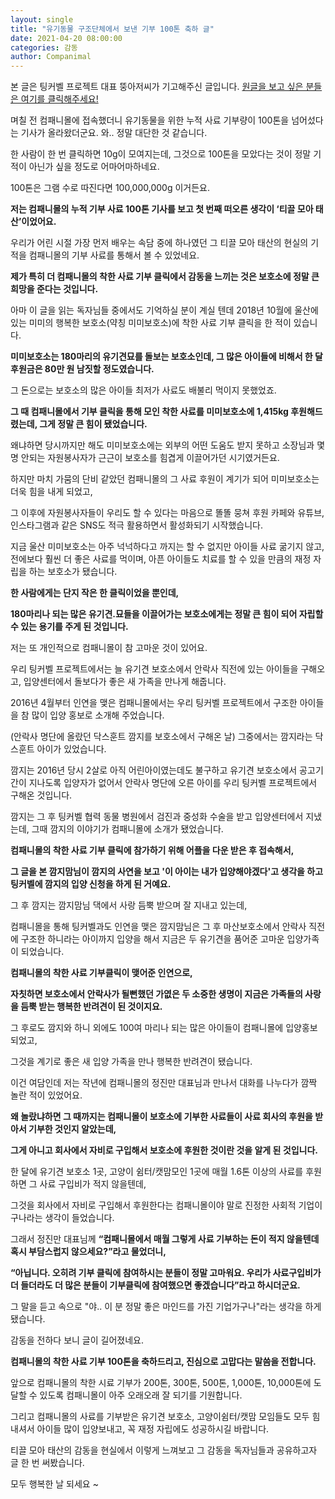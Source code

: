 ```yaml
---
layout: single
title: "유기동물 구조단체에서 보낸 기부 100톤 축하 글"
date: 2021-04-20 08:00:00
categories: 감동
author: Companimal
---
```


본 글은 팅커벨 프로젝트 대표 뚱아저씨가 기고해주신 글입니다. [원글을 보고 싶은 분들은 여기를 클릭해주세요!](https://blog.naver.com/tinkerbell-project/222303715437)

며칠 전 컴패니몰에 접속했더니 유기동물을 위한 누적 사료 기부량이 100톤을 넘어섰다는 기사가 올라왔더군요. 와.. 정말 대단한 것 같습니다.

한 사람이 한 번 클릭하면 10g이 모여지는데, 그것으로 100톤을 모았다는 것이 정말 기적이 아닌가 싶을 정도로 어마어마하네요.

100톤은 그램 수로 따진다면 100,000,000g 이거든요.

**저는 컴패니몰의 누적 기부 사료 100톤 기사를 보고 첫 번째 떠오른 생각이 ‘티끌 모아 태산’이었어요.**

우리가 어린 시절 가장 먼저 배우는 속담 중에 하나였던 그 티끌 모아 태산의 현실의 기적을 컴패니몰의 기부 사료를 통해서 볼 수 있었네요.

**제가 특히 더 컴패니몰의 착한 사료 기부 클릭에서 감동을 느끼는 것은 보호소에 정말 큰 희망을 준다는 것입니다.**

아마 이 글을 읽는 독자님들 중에서도 기억하실 분이 계실 텐데 2018년 10월에 울산에 있는 미미의 행복한 보호소(약칭 미미보호소)에 착한 사료 기부 클릭을 한 적이 있습니다.

**미미보호소는 180마리의 유기견묘를 돌보는 보호소인데, 그 많은 아이들에 비해서 한 달 후원금은 80만 원 남짓할 정도였습니다.**

그 돈으로는 보호소의 많은 아이들 최저가 사료도 배불리 먹이지 못했었죠.

**그 때 컴패니몰에서 기부 클릭을 통해 모인 착한 사료를 미미보호소에 1,415kg 후원해드렸는데, 그게 정말 큰 힘이 됐었습니다.**

왜냐하면 당시까지만 해도 미미보호소에는 외부의 어떤 도움도 받지 못하고 소장님과 몇 명 안되는 자원봉사자가 근근이 보호소를 힘겹게 이끌어가던 시기였거든요.

하지만 마치 가뭄의 단비 같았던 컴패니몰의 그 사료 후원이 계기가 되어 미미보호소는 더욱 힘을 내게 되었고,

그 이후에 자원봉사자들이 우리도 할 수 있다는 마음으로 똘똘 뭉쳐 후원 카페와 유튜브, 인스타그램과 같은 SNS도 적극 활용하면서 활성화되기 시작했습니다.

지금 울산 미미보호소는 아주 넉넉하다고 까지는 할 수 없지만 아이들 사료 굶기지 않고, 전에보다 훨씬 더 좋은 사료를 먹이며, 아픈 아이들도 치료를 할 수 있을 만큼의 재정 자립을 하는 보호소가 됐습니다.

**한 사람에게는 단지 작은 한 클릭이었을 뿐인데,**

**180마리나 되는 많은 유기견.묘들을 이끌어가는 보호소에게는 정말 큰 힘이 되어 자립할 수 있는 용기를 주게 된 것입니다.**

저는 또 개인적으로 컴패니몰이 참 고마운 것이 있어요.

우리 팅커벨 프로젝트에서는 늘 유기견 보호소에서 안락사 직전에 있는 아이들을 구해오고, 입양센터에서 돌보다가 좋은 새 가족을 만나게 해줍니다.

2016년 4월부터 인연을 맺은 컴패니몰에서는 우리 팅커벨 프로젝트에서 구조한 아이들을 참 많이 입양 홍보로 소개해 주었습니다.

(안락사 명단에 올랐던 닥스훈트 깜지를 보호소에서 구해온 날) 그중에서는 깜지라는 닥스훈트 아이가 있었습니다.

깜지는 2016년 당시 2살로 아직 어린아이였는데도 불구하고 유기견 보호소에서 공고기간이 지나도록 입양자가 없어서 안락사 명단에 오른 아이를 우리 팅커벨 프로젝트에서 구해온 것입니다.

깜지는 그 후 팅커벨 협력 동물 병원에서 검진과 중성화 수술을 받고 입양센터에서 지냈는데, 그때 깜지의 이야기가 컴패니몰에 소개가 됐었습니다.

**컴패니몰의 착한 사료 기부 클릭에 참가하기 위해 어플을 다운 받은 후 접속해서,**

**그 글을 본 깜지맘님이 깜지의 사연을 보고 '이 아이는 내가 입양해야겠다'고 생각을 하고 팅커벨에 깜지의 입양 신청을 하게 된 거예요.**

그 후 깜지는 깜지맘님 댁에서 사랑 듬뿍 받으며 잘 지내고 있는데,

컴패니몰을 통해 팅커벨과도 인연을 맺은 깜지맘님은 그 후 마산보호소에서 안락사 직전에 구조한 하니라는 아이까지 입양을 해서 지금은 두 유기견을 품어준 고마운 입양가족이 되었습니다.

**컴패니몰의 착한 사료 기부클릭이 맺어준 인연으로,**

**자칫하면 보호소에서 안락사가 될뻔했던 가엾은 두 소중한 생명이 지금은 가족들의 사랑을 듬뿍 받는 행복한 반려견이 된 것이지요.**

그 후로도 깜지와 하니 외에도 100여 마리나 되는 많은 아이들이 컴패니몰에 입양홍보되었고,

그것을 계기로 좋은 새 입양 가족을 만나 행복한 반려견이 됐습니다.

이건 여담인데 저는 작년에 컴패니몰의 정진만 대표님과 만나서 대화를 나누다가 깜짝 놀란 적이 있었어요.

**왜 놀랐냐하면 그 때까지는 컴패니몰이 보호소에 기부한 사료들이 사료 회사의 후원을 받아서 기부한 것인지 알았는데,**

**그게 아니고 회사에서 자비로 구입해서 보호소에 후원한 것이란 것을 알게 된 것입니다.**

한 달에 유기견 보호소 1곳, 고양이 쉼터/캣맘모인 1곳에 매월 1.6톤 이상의 사료를 후원하면 그 사료 구입비가 적지 않을텐데,

그것을 회사에서 자비로 구입해서 후원한다는 컴패니몰이야 말로 진정한 사회적 기업이구나라는 생각이 들었습니다.

그래서 정진만 대표님께 **“컴패니몰에서 매월 그렇게 사료 기부하는 돈이 적지 않을텐데 혹시 부담스럽지 않으세요?”라고 물었더니,**

**“아닙니다. 오히려 기부 클릭에 참여하시는 분들이 정말 고마워요. 우리가 사료구입비가 더 들더라도 더 많은 분들이 기부클릭에 참여했으면 좋겠습니다”라고 하시더군요.**

그 말을 듣고 속으로 "야.. 이 분 정말 좋은 마인드를 가진 기업가구나"라는 생각을 하게 됐습니다.

감동을 전하다 보니 글이 길어졌네요.

**컴패니몰의 착한 사료 기부 100톤을 축하드리고, 진심으로 고맙다는 말씀을 전합니다.**

앞으로 컴패니몰의 착한 시료 기부가 200톤, 300톤, 500톤, 1,000톤, 10,000톤에 도달할 수 있도록 컴패니몰이 아주 오래오래 잘 되기를 기원합니다.

그리고 컴패니몰의 사료를 기부받은 유기견 보호소, 고양이쉼터/캣맘 모임들도 모두 힘내셔서 아이들 많이 입양보내고, 꼭 재정 자립에도 성공하시길 바랍니다.

티끌 모아 태산의 감동을 현실에서 이렇게 느껴보고 그 감동을 독자님들과 공유하고자 글 한 번 써봤습니다.

모두 행복한 날 되세요 ~

